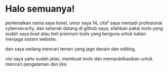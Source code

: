 # Halo semuanya!
perkenalkan nama saya lionel, umur saya 14, 
cita² saya menjadi profesional cybersecurity, 
dan selamat datang di github saya, silahkan pakai tools yang sudah saya buat atau beli premium tools yang berguna untuk kalian menjaga sistem website.

dan saya sedang mencari teman yang jago desain dan editing,

visi saya yaitu sudah jelas,
membuat tools dan mempublikasikan untuk mencari pengalaman dan jika
